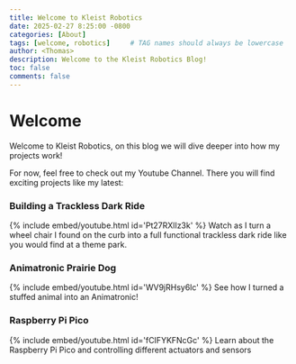 ```yaml
---
title: Welcome to Kleist Robotics
date: 2025-02-27 8:25:00 -0800
categories: [About]
tags: [welcome, robotics]     # TAG names should always be lowercase
author: <Thomas>
description: Welcome to the Kleist Robotics Blog!
toc: false
comments: false
---
```


# Welcome
Welcome to Kleist Robotics, on this blog we will dive deeper into how my projects work!

For now, feel free to check out my Youtube Channel. There you will find exciting projects like my latest: 

### Building a Trackless Dark Ride
{% include embed/youtube.html id='Pt27RXlIz3k' %}
Watch as I turn a wheel chair I found on the curb into a full functional trackless dark ride like you would find at a theme park. 

### Animatronic Prairie Dog
{% include embed/youtube.html id='WV9jRHsy6lc' %}
See how I turned a stuffed animal into an Animatronic!

### Raspberry Pi Pico
{% include embed/youtube.html id='fCIFYKFNcGc' %}
Learn about the Raspberry Pi Pico and controlling different actuators and sensors